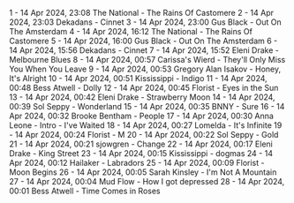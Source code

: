 1 - 14 Apr 2024, 23:08	The National - The Rains Of Castomere
2 - 14 Apr 2024, 23:03	Dekadans - Cinnet
3 - 14 Apr 2024, 23:00	Gus Black - Out On The Amsterdam
4 - 14 Apr 2024, 16:12	The National - The Rains Of Castomere
5 - 14 Apr 2024, 16:00	Gus Black - Out On The Amsterdam
6 - 14 Apr 2024, 15:56	Dekadans - Cinnet
7 - 14 Apr 2024, 15:52	Eleni Drake - Melbourne Blues
8 - 14 Apr 2024, 00:57	Carissa's Wierd - They'll Only Miss You When You Leave
9 - 14 Apr 2024, 00:53	Gregory Alan Isakov - Honey, It's Alright
10 - 14 Apr 2024, 00:51	Kississippi - Indigo
11 - 14 Apr 2024, 00:48	Bess Atwell - Dolly
12 - 14 Apr 2024, 00:45	Florist - Eyes in the Sun
13 - 14 Apr 2024, 00:42	Eleni Drake - Strawberry Moon
14 - 14 Apr 2024, 00:39	Sol Seppy - Wonderland
15 - 14 Apr 2024, 00:35	BNNY - Sure
16 - 14 Apr 2024, 00:32	Brooke Bentham - People
17 - 14 Apr 2024, 00:30	Anna Leone - Intro - I've Waited
18 - 14 Apr 2024, 00:27	Lomelda - It's Infinite
19 - 14 Apr 2024, 00:24	Florist - M
20 - 14 Apr 2024, 00:22	Sol Seppy - Gold
21 - 14 Apr 2024, 00:21	sjowgren - Change
22 - 14 Apr 2024, 00:17	Eleni Drake - King Street
23 - 14 Apr 2024, 00:15	Kississippi - dogmas
24 - 14 Apr 2024, 00:12	Hailaker - Labradors
25 - 14 Apr 2024, 00:09	Florist - Moon Begins
26 - 14 Apr 2024, 00:05	Sarah Kinsley - I'm Not A Mountain
27 - 14 Apr 2024, 00:04	Mud Flow - How I got depressed
28 - 14 Apr 2024, 00:01	Bess Atwell - Time Comes in Roses
